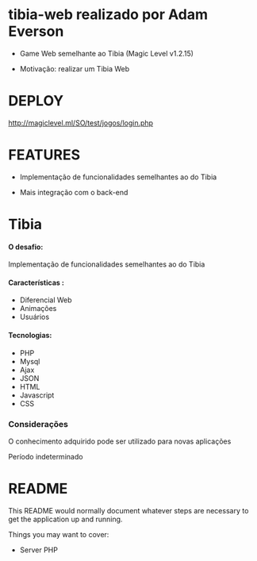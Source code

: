 # tibia-web realizado por Adam Everson

* Game Web semelhante ao Tibia (Magic Level v1.2.15)

* Motivação: realizar um Tibia Web

# DEPLOY

http://magiclevel.ml/SO/test/jogos/login.php

# FEATURES

* Implementação de funcionalidades semelhantes ao do Tibia

* Mais integração com o back-end

# Tibia
#### O desafio:
Implementação de funcionalidades semelhantes ao do Tibia
#### Características :
  - Diferencial Web
  - Animações
  - Usuários
 
#### Tecnologias:
  - PHP
  - Mysql
  - Ajax
  - JSON
  - HTML
  - Javascript
  - CSS

### Considerações
O conhecimento adquirido pode ser utilizado para novas aplicações

Período indeterminado

# README

This README would normally document whatever steps are necessary to get the
application up and running.

Things you may want to cover:

* Server PHP
